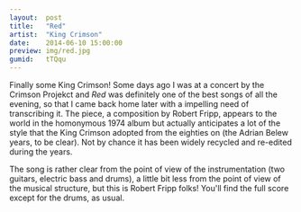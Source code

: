```yaml
---
layout:  post
title:   "Red"
artist:  "King Crimson"
date:    2014-06-10 15:00:00
preview: img/red.jpg
gumid:   tTQqu
---
```


Finally some King Crimson! Some days ago I was at a concert by the Crimson
Projekct and *Red* was definitely one of the best songs of all the evening, so
that I came back home later with a impelling need of transcribing it. The
piece, a composition by Robert Fripp, appears to the world in the homonymous
1974 album but actually anticipates a lot of the style that the King Crimson
adopted from the eighties on (the Adrian Belew years, to be clear). Not by
chance it has been widely recycled and re-edited during the years.

The song is rather clear from the point of view of the instrumentation (two
guitars, electric bass and drums), a little bit less from the point of view of
the musical structure, but this is Robert Fripp folks! You'll find the full
score except for the drums, as usual.

<!-- vim: set tw=79 spell spelllang=en: -->
